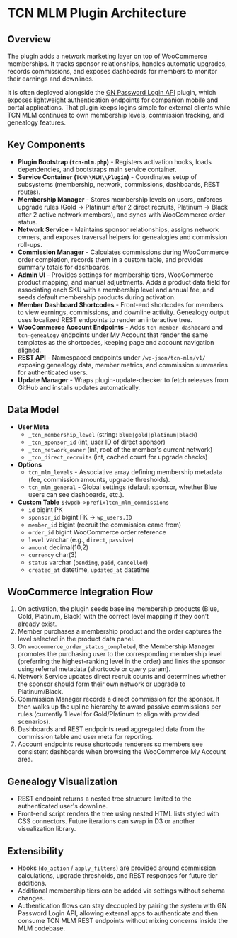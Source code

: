 ﻿# TCN MLM Plugin Architecture

## Overview
The plugin adds a network marketing layer on top of WooCommerce memberships. It tracks sponsor relationships, handles automatic upgrades, records commissions, and exposes dashboards for members to monitor their earnings and downlines.

It is often deployed alongside the [GN Password Login API](https://github.com/GeorgeWebDevCy/gn-password-login-api) plugin, which exposes lightweight authentication endpoints for companion mobile and portal applications. That plugin keeps logins simple for external clients while TCN MLM continues to own membership levels, commission tracking, and genealogy features.

## Key Components
- **Plugin Bootstrap (`tcn-mlm.php`)** - Registers activation hooks, loads dependencies, and bootstraps main service container.
- **Service Container (`TCN\\MLM\\Plugin`)** - Coordinates setup of subsystems (membership, network, commissions, dashboards, REST routes).
- **Membership Manager** - Stores membership levels on users, enforces upgrade rules (Gold -> Platinum after 2 direct recruits, Platinum -> Black after 2 active network members), and syncs with WooCommerce order status.
- **Network Service** - Maintains sponsor relationships, assigns network owners, and exposes traversal helpers for genealogies and commission roll-ups.
- **Commission Manager** - Calculates commissions during WooCommerce order completion, records them in a custom table, and provides summary totals for dashboards.
- **Admin UI** - Provides settings for membership tiers, WooCommerce product mapping, and manual adjustments. Adds a product data field for associating each SKU with a membership level and annual fee, and seeds default membership products during activation.
- **Member Dashboard Shortcodes** - Front-end shortcodes for members to view earnings, commissions, and downline activity. Genealogy output uses localized REST endpoints to render an interactive tree.
- **WooCommerce Account Endpoints** - Adds `tcn-member-dashboard` and `tcn-genealogy` endpoints under My Account that render the same templates as the shortcodes, keeping page and account navigation aligned.
- **REST API** - Namespaced endpoints under `/wp-json/tcn-mlm/v1/` exposing genealogy data, member metrics, and commission summaries for authenticated users.
- **Update Manager** - Wraps plugin-update-checker to fetch releases from GitHub and installs updates automatically.

## Data Model
- **User Meta**
  - `_tcn_membership_level` (string: `blue|gold|platinum|black`)
  - `_tcn_sponsor_id` (int, user ID of direct sponsor)
  - `_tcn_network_owner` (int, root of the member's current network)
  - `_tcn_direct_recruits` (int, cached count for upgrade checks)
- **Options**
  - `tcn_mlm_levels` - Associative array defining membership metadata (fee, commission amounts, upgrade thresholds).
  - `tcn_mlm_general` - Global settings (default sponsor, whether Blue users can see dashboards, etc.).
- **Custom Table** `${wpdb->prefix}tcn_mlm_commissions`
  - `id` bigint PK
  - `sponsor_id` bigint FK -> `wp_users.ID`
  - `member_id` bigint (recruit the commission came from)
  - `order_id` bigint WooCommerce order reference
  - `level` varchar (e.g., `direct`, `passive`)
  - `amount` decimal(10,2)
  - `currency` char(3)
  - `status` varchar (`pending`, `paid`, `cancelled`)
  - `created_at` datetime, `updated_at` datetime

## WooCommerce Integration Flow
1. On activation, the plugin seeds baseline membership products (Blue, Gold, Platinum, Black) with the correct level mapping if they don’t already exist.
2. Member purchases a membership product and the order captures the level selected in the product data panel.
3. On `woocommerce_order_status_completed`, the Membership Manager promotes the purchasing user to the corresponding membership level (preferring the highest-ranking level in the order) and links the sponsor using referral metadata (shortcode or query param).
4. Network Service updates direct recruit counts and determines whether the sponsor should form their own network or upgrade to Platinum/Black.
5. Commission Manager records a direct commission for the sponsor. It then walks up the upline hierarchy to award passive commissions per rules (currently 1 level for Gold/Platinum to align with provided scenarios).
6. Dashboards and REST endpoints read aggregated data from the commission table and user meta for reporting.
7. Account endpoints reuse shortcode renderers so members see consistent dashboards when browsing the WooCommerce My Account area.

## Genealogy Visualization
- REST endpoint returns a nested tree structure limited to the authenticated user's downline.
- Front-end script renders the tree using nested HTML lists styled with CSS connectors. Future iterations can swap in D3 or another visualization library.

## Extensibility
- Hooks (`do_action` / `apply_filters`) are provided around commission calculations, upgrade thresholds, and REST responses for future tier additions.
- Additional membership tiers can be added via settings without schema changes.
- Authentication flows can stay decoupled by pairing the system with GN Password Login API, allowing external apps to authenticate and then consume TCN MLM REST endpoints without mixing concerns inside the MLM codebase.

